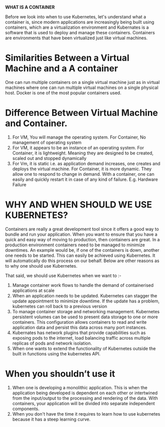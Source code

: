 **WHAT IS A CONTAINER**

Before we look into when to use Kubernetes, let's understand what a container is, since modern applications are increasingly being built using containers, which are a virtualization environment and Kubernates is a software that is used to deploy and manage these containers.  Containers are environments that have been virtualized just like virtual machines. 

# Similarities Between a Virtual Machine and a A container 

One can run multiple containers on a single virtual machine just as in virtual machines where one can run multiple virtual machines on a single physical host. Docker is one of the most popular containers used.  

# Difference Between Virtual Machine and Container.

1) For VM, You will manage the operating system. For Container, No management of operating system
2) For VM, it appears to be an instance of an operating system. For Container, it is lightweight. Meaning they are         designed to be created, scaled out and stopped dynamically
3) For Vm, it is static i.e. as application demand increases, one creates and deploys the virtual machine. For Container, it is more dynamic. They allow one to respond to change in demand. With a container, one can easily and quickly restart it in case of any kind of failure. E.g. Hardware Failure



# WHY AND WHEN SHOULD WE USE KUBERNETES? 

Containers are really a great development tool since it offers a good way to bundle and run your application. When you want to ensure that you have a quick and easy way of moving to production, then containers are great. In a production environment containers need to be managed to minimize downtimes. An example would be, if one of the containers is down, another one needs to be started. This can easily be achieved using Kubernetes. It will automatically do this process on our behalf.
Below are other reasons as to why one should use Kubernetes.

That said, we should use Kubernetes when we want  to :-
1) Manage container work flows to handle the demand of containerised applications at scale
2) When an application needs to be updated. Kubernetes can stagger the update appointment to minimize downtime. If the update has a problem, kubernetes can roll back to a previous version
3) To manage container storage and networking management. Kubernetes persistent volumes can be used to present data storage to one or more containers. This configuration allows containers to read and write application data and persist this data across many port instances.
4) Kubernates has network plugins that provide capabilities such as exposing pods to the internet, load balancing traffic across multiple replicas of pods and network isolation.
5) When one wants to extend the functionality of Kubernetes outside the built in functions using the kubernetes API.


# When you shouldn’t use it
1) When one is developing a monolithic application. This is when the application being developed is dependent on each other or intertwined from the input/output to the processing and rendering of the data. With containers, your application will be divided into separate independent components. 
2) When you don't have the time it requires to learn how to use kubernetes because it has a steep learning curve.

